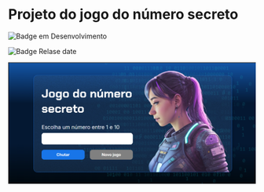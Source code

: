 # Projeto do jogo do número secreto

![Badge em Desenvolvimento](http://img.shields.io/static/v1?label=STATUS&message=EM%20DESENVOLVIMENTO&color=GREEN&style=for-the-badge)

![Badge Relase date](http://img.shields.io/static/v1?label=STATUS&message=Janeiro&color=YELLOW&style=for-the-badge)

![alt text](image.png)